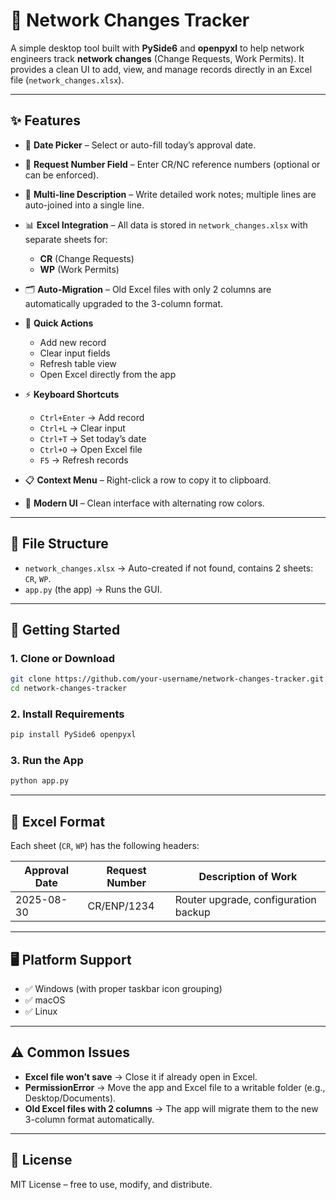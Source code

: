 # 📡 Network Changes Tracker

A simple desktop tool built with **PySide6** and **openpyxl** to help network engineers track **network changes** (Change Requests, Work Permits).
It provides a clean UI to add, view, and manage records directly in an Excel file (`network_changes.xlsx`).

---

## ✨ Features

* 📅 **Date Picker** – Select or auto-fill today’s approval date.
* 🔢 **Request Number Field** – Enter CR/NC reference numbers (optional or can be enforced).
* 📝 **Multi-line Description** – Write detailed work notes; multiple lines are auto-joined into a single line.
* 📊 **Excel Integration** – All data is stored in `network_changes.xlsx` with separate sheets for:

  * **CR** (Change Requests)
  * **WP** (Work Permits)
* 🗂 **Auto-Migration** – Old Excel files with only 2 columns are automatically upgraded to the 3-column format.
* 🔄 **Quick Actions**

  * Add new record
  * Clear input fields
  * Refresh table view
  * Open Excel directly from the app
* ⚡ **Keyboard Shortcuts**

  * `Ctrl+Enter` → Add record
  * `Ctrl+L` → Clear input
  * `Ctrl+T` → Set today’s date
  * `Ctrl+O` → Open Excel file
  * `F5` → Refresh records
* 📋 **Context Menu** – Right-click a row to copy it to clipboard.
* 🎨 **Modern UI** – Clean interface with alternating row colors.

---

## 📂 File Structure

* `network_changes.xlsx` → Auto-created if not found, contains 2 sheets: `CR`, `WP`.
* `app.py` (the app) → Runs the GUI.

---

## 🚀 Getting Started

### 1. Clone or Download

```bash
git clone https://github.com/your-username/network-changes-tracker.git
cd network-changes-tracker
```

### 2. Install Requirements

```bash
pip install PySide6 openpyxl
```

### 3. Run the App

```bash
python app.py
```

---

## 📑 Excel Format

Each sheet (`CR`, `WP`) has the following headers:

| Approval Date | Request Number | Description of Work                  |
| ------------- | -------------- | ------------------------------------ |
| 2025-08-30    | CR/ENP/1234    | Router upgrade, configuration backup |

---

## 🖥️ Platform Support

* ✅ Windows (with proper taskbar icon grouping)
* ✅ macOS
* ✅ Linux

---

## ⚠️ Common Issues

* **Excel file won’t save** → Close it if already open in Excel.
* **PermissionError** → Move the app and Excel file to a writable folder (e.g., Desktop/Documents).
* **Old Excel files with 2 columns** → The app will migrate them to the new 3-column format automatically.

---

## 📜 License

MIT License – free to use, modify, and distribute.
